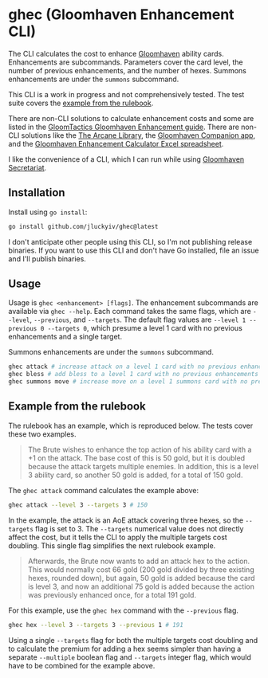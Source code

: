 # ghec (Gloomhaven Enhancement CLI)

The CLI calculates the cost to enhance
[Gloomhaven](https://cephalofair.com/pages/gloomhaven)
ability cards.
Enhancements are subcommands. Parameters cover the card level,
the number of previous enhancements, and the number of hexes.
Summons enhancements are under the `summons` subcommand.

This CLI is a work in progress and not comprehensively tested.
The test suite covers the [example from the rulebook](#example-from-the-rulebook).

There are non-CLI solutions to calculate enhancement costs and some are
listed in the
[GloomTactics Gloomhaven Enhancement guide](https://gloomtactics.blogspot.com/2020/08/gloomhaven-enhancement-guide.html).
There are non-CLI solutions like
the [The Arcane Library](https://ninjawithkillmoon.github.io/utilities/enhancementCalculator),
the [Gloomhaven Companion app](https://play.google.com/store/apps/details?id=tomkatcreative.gloomhavenenhancementcalc&pli=1),
and the [Gloomhaven Enhancement Calculator Excel spreadsheet](https://boardgamegeek.com/filepage/145329/enhancement-calculator).

I like the convenience of a CLI, which I can run while using
[Gloomhaven Secretariat](https://ghs.champonthis.de/).

## Installation

Install using `go install`:

```sh
go install github.com/jluckyiv/ghec@latest
```

I don't anticipate other people using this CLI, so I'm not publishing
release binaries. If you want to use this CLI and don't have Go installed,
file an issue and I'll publish binaries.

## Usage

Usage is `ghec <enhancement> [flags]`. The enhancement subcommands are
available via `ghec --help`. Each command takes the same flags, which are
`--level`, `--previous`, and `--targets`. The default flag values are
`--level 1 --previous 0 --targets 0`,
which presume a level 1 card with no previous enhancements and a single target.

Summons enhancements are under the `summons` subcommand.

```sh
ghec attack # increase attack on a level 1 card with no previous enhancements
ghec bless # add bless to a level 1 card with no previous enhancements
ghec summons move # increase move on a level 1 summons card with no previous enhancements
```

## Example from the rulebook

The rulebook has an example, which is reproduced below. The tests cover
these two examples.

> The Brute wishes to enhance the top action of his ability card with a +1 on
> the attack. The base cost of this is 50 gold, but it is doubled because
> the attack targets multiple enemies. In addition, this is a level 3 ability
> card, so another 50 gold is added, for a total of 150 gold.

The `ghec attack` command calculates the example above:

```sh
ghec attack --level 3 --targets 3 # 150
```

In the example, the attack is an AoE attack covering three hexes, so the
`--targets` flag is set to 3. The `--targets` numerical value does not
directly affect the cost, but it tells the CLI to apply the multiple targets
cost doubling. This single flag simplifies the next rulebook example.

> Afterwards, the Brute now wants to add an attack hex to the action. This
> would normally cost 66 gold (200 gold divided by three existing hexes,
> rounded down), but again, 50 gold is added because the card is level 3, and
> now an additional 75 gold is added because the action was previously
> enhanced once, for a total 191 gold.

For this example, use the `ghec hex` command with the `--previous` flag.

```sh
ghec hex --level 3 --targets 3 --previous 1 # 191
```

Using a single `--targets` flag for both the multiple targets cost doubling
and to calculate the premium for adding a hex seems simpler than having a separate
`--multiple` boolean flag and `--targets` integer flag, which would have to be
combined for the example above.
